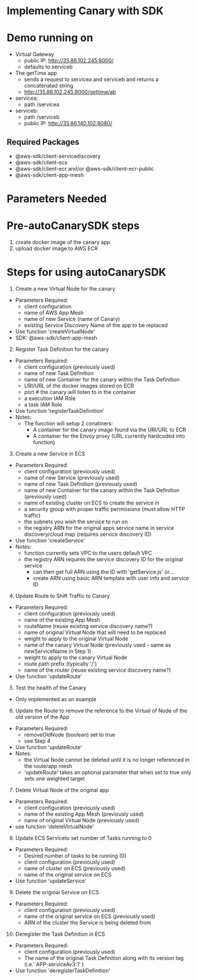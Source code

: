 # Implementing Canary with SDK

# Demo running on 
- Virtual Gateway
  - public IP: http://35.86.102.245:8000/
  - defaults to serviceb
- The getTime app 
  - sends a request to servicea and serviceb and returns a concatenated string
  - http://35.86.102.245:8000/gettime/ab
- servicea: 
  - path /servicea
- serviceb:
  - path /serviceb
  - public IP: http://35.86.140.102:8080/

## Required Packages ##
- @aws-sdk/client-servicediscovery
- @aws-sdk/client-ecs
- @aws-sdk/client-ecr and/or @aws-sdk/client-ecr-public
- @aws-sdk/client-app-mesh

# Parameters Needed

# Pre-autoCanarySDK steps
1. create docker image of the canary app
2. upload docker image to AWS ECR

# Steps for using autoCanarySDK
1. Create a new Virtual Node for the canary
  - Parameters Required:
    - client configuration
    - name of AWS App Mesh
    - name of new Service (name of Canary)
    - existing Service Discovery Name of the app to be replaced
  - Use function 'createVirtualNode'
  - SDK: @aws-sdk/client-app-mesh

2. Register Task Definition for the canary
  - Parameters Required:
    - client configuration (previously used)
    - name of new Task Definition
    - name of new Container for the canary within the Task Definition
    - URI/URL of the docker images stored on ECR
    - port # the canary will listen to in the container
    - a execution IAM Role
    - a task IAM Role
  - Use function 'registerTaskDefinition'
  - Notes:
    - The function will setup 2 conatiners:
      - A container for the canary image found via the URI/URL to ECR
      - A container for the Envoy proxy (URL currently hardcoded into function)

3. Create a new Service in ECS
  - Parameters Required:
    - client configuration (previously used)
    - name of new Service (previously used)
    - name of new Task Definition (previously used)
    - name of new Container for the canary within the Task Definition (previously used)
    - name of existing cluster on ECS to create the service in
    - a security group with proper traffic permissions (must allow HTTP traffic)
    - the subnets you wish the service to run on
    - the registry ARN for the original apps service name in service discovery/cloud map (requires service discovery ID)
  - Use function 'createService'
  - Notes:
    - function currently sets VPC to the users default VPC
    - the registry ARN requires the service discovery ID for the original service 
      - can then get full ARN using the ID with 'getService.js' or...
      - create ARN using basic ARN template with user info and service ID

4. Update Route to Shift Traffic to Canary
  - Parameters Required:
    - client configuration (previously used)
    - name of the existing App Mesh 
    - routeName (reuse existing service discovery name?)
    - name of original Virtual Node that will need to be replaced
    - weight to apply to the original Virtual Node
    - name of the canary Virtual Node (previously used - same as newServiceName in Step 1)
    - weight to apply to the canary Virtual Node
    - route path prefix (typically '/')
    - name of the router (reuse existing service discovery name?)
  - Use function 'updateRoute'

5. Test the health of the Canary
  - Only implemented as an example 

6. Update the Route to remove the reference to the Virtual of Node of the old version of the App
  - Parameters Required:
    - removeOldNode (boolean) set to true
    - see Step 4
  - Use function 'updateRoute'
  - Notes:
    - the Virtual Node cannot be deleted until it is no longer referenced in the route/app mesh
    - 'updateRoute' takes an optional parameter that when set to true only sets one weighted target

7. Delete Virtual Node of the original app
  - Parameters Required:
    - client configuration (previously used)
    - name of the existing App Mesh (previously used)
    - name of original Virtual Node (previously used)
  - use function 'deleteVirtualNode'

8. Update ECS Serviceto set number of Tasks running to 0
  - Parameters Required:
    - Desired number of tasks to be running (0)
    - client configuration (previously used)
    - name of  cluster on ECS (previously used)
    - name of the original service on ECS
  - Use function 'updateService'

9. Delete the original Service on ECS
  - Parameters Required:
    - client configuration (previously used)
    - name of the original service on ECS (previously used)
    - ARN of the cluster the Service is being deleted from
      
10. Deregister the Task Definition in ECS
  - Parameters Required:
    - client configuration (previously used)
    - The name of the original Task Definition along with its version tag (i.e.' APP-serviceAv3:1' )
  - Use function 'deregisterTaskDefinition'

